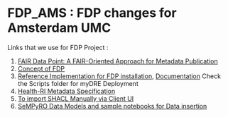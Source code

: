 # FDP_AMS : FDP changes for Amsterdam UMC


Links that we use for FDP Project :
1. [FAIR Data Point: A FAIR-Oriented Approach for Metadata Publication](https://doi.org/10.1162/dint_a_00160)
2. [Concept of FDP](https://www.fairdatapoint.org/)
3. [Reference Implementation for FDP installation](https://github.com/FAIRDataTeam/FAIRDataPoint), [Documentation](https://fairdatapoint.readthedocs.io/en/latest/) Check the Scripts folder for myDRE Deployment
4. [Health-RI Metadata Specification](https://github.com/Health-RI/health-ri-metadata)
5. [To import SHACL Manually via Client UI](https://github.com/Health-RI/health-ri-metadata/issues/99)
6. [SeMPyRO Data Models and sample notebooks for Data insertion](https://github.com/Health-RI/SeMPyRO)
